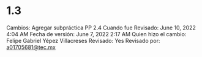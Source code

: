 # 1.3

Cambios: Agregar subpráctica PP 2.4
Cuando fue Revisado: June 10, 2022 4:04 AM
Fecha de  versión: June 7, 2022 2:17 AM
Quien hizo el cambio: Felipe Gabriel Yépez Villacreses
Revisado: Yes
Revisado por: a01705681@tec.mx